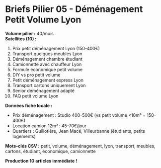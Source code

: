 # Briefs Pilier 05 - Déménagement Petit Volume Lyon

**Volume pilier :** 40/mois  
**Satellites (10) :**

01. Prix petit déménagement Lyon (150-400€)
02. Transport quelques meubles Lyon
03. Déménagement chambre étudiant
04. Camionnette avec chauffeur Lyon
05. Formule économique petit volume
06. DIY vs pro petit volume
07. Petit déménagement express Lyon
08. Transport cartons uniquement Lyon
09. Senior déménagement adapté
10. FAQ petit volume Lyon

**Données fiche locale :**
- Prix déménagement : Studio 400-500€ (vs petit volume <10m³ = 150-400€)
- Location camion 12m³ : 45-70€/jour
- Quartiers : Guillotière, Jean Macé, Villeurbanne (étudiants, petits logements)

**Mots-clés CSV :** petit, volume, déménagement, lyon, transport, meubles, cartons, étudiant, économique, camionnette

**Production 10 articles immédiate !**


